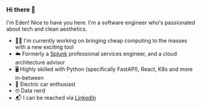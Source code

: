 ### Hi there 👋

I'm Eden! Nice to have you here. I'm a software engineer who's passionated about tech and clean aesthetics.

- 👨‍💻 I'm currently working on bringing cheap computing to the masses with a new exciting tool
- ☁️ Formerly a [Splunk](https://www.splunk.com/) professional services engineer, and a cloud architecture advisor
- 🖥️ Highly skilled with Python (specifically FastAPI), React, K8s and more in-between
- 🚗 Electric car enthusiast
- 🤓 Data nerd
- 📬 I can be reached via [LinkedIn](https://www.linkedin.com/in/eden881/)

